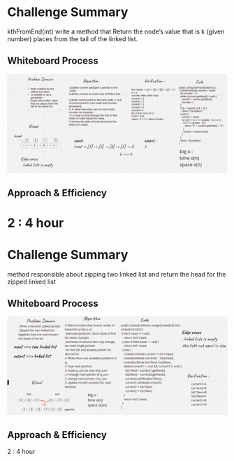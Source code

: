 # Challenge Summary
<!-- Description of the challenge -->
kthFromEnd(int) write a method that Return the node’s value that is k (given number) places from the tail of the linked list.

## Whiteboard Process
<!-- Embedded whiteboard image -->

![](../img/code007.png)

## Approach & Efficiency
<!-- What approach did you take? Why? What is the Big O space/time for this approach? -->
2 : 4 hour
=============================================================================
# Challenge Summary

<!-- Description of the challenge -->
method responsible about zipping two linked list and return the head for the zipped linked list
## Whiteboard Process
<!-- Embedded whiteboard image -->
![](../img/code08.png)

## Approach & Efficiency
<!-- What approach did you take? Why? What is the Big O space/time for this approach? -->
2 : 4 hour


